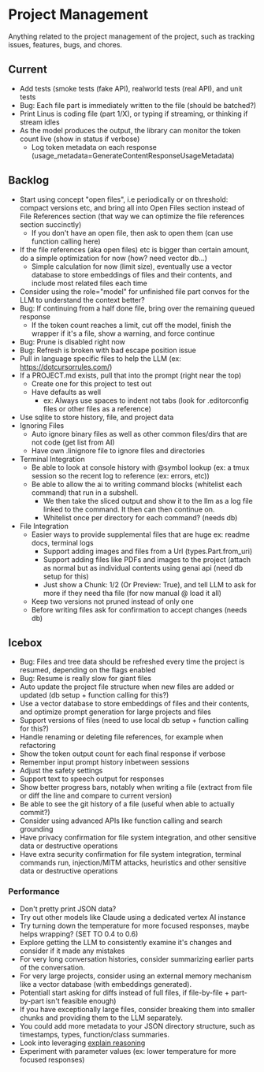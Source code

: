 # Project Management

Anything related to the project management of the project, such as tracking issues, features, bugs, and chores.

## Current

* Add tests (smoke tests (fake API), realworld tests (real API), and unit tests
* Bug: Each file part is immediately written to the file (should be batched?)
* Print Linus is coding file (part 1/X), or typing if streaming, or thinking if stream idles
* As the model produces the output, the library can monitor the token count live (show in status if verbose)
    * Log token metadata on each response (usage_metadata=GenerateContentResponseUsageMetadata)

## Backlog

* Start using concept "open files", i.e periodically or on threshold: compact versions etc, and bring all into Open Files section instead of File References section (that way we can optimize the file references section succinctly)
  * If you don't have an open file, then ask to open them (can use function calling here)
* If the file references (aka open files) etc is bigger than certain amount, do a simple optimization for now (how? need vector db...)
  * Simple calculation for now (limit size), eventually use a vector database to store embeddings of files and their contents, and include most related files each time
* Consider using the role="model" for unfinished file part convos for the LLM to understand the context better?
* Bug: If continuing from a half done file, bring over the remaining queued response
    * If the token count reaches a limit, cut off the model, finish the wrapper if it's a file, show a warning, and force continue
* Bug: Prune is disabled right now
* Bug: Refresh is broken with bad escape position issue
* Pull in language specific files to help the LLM (ex: https://dotcursorrules.com/)
* If a PROJECT.md exists, pull that into the prompt (right near the top)
  * Create one for this project to test out
  * Have defaults as well
    * ex: Always use spaces to indent not tabs (look for .editorconfig files or other files as a reference)
* Use sqlite to store history, file, and project data
* Ignoring Files
  * Auto ignore binary files as well as other common files/dirs that are not code (get list from AI)
  * Have own .linignore file to ignore files and directories
* Terminal Integration
  * Be able to look at console history with @symbol lookup (ex: a tmux session so the recent log to reference (ex: errors, etc))
  * Be able to allow the ai to writing command blocks (whitelist each command) that run in a subshell.
    * We then take the sliced output and show it to the llm as a log file linked to the command. It then can then continue on.
    * Whitelist once per directory for each command? (needs db)
* File Integration
  * Easier ways to provide supplemental files that are huge ex: readme docs, terminal logs
    * Support adding images and files from a Url (types.Part.from_uri)
    * Support adding files like PDFs and images to the project (attach as normal but as individual contents using genai api (need db setup for this)
    * Just show a Chunk: 1/2 (Or Preview: True), and tell LLM to ask for more if they need tha file (for now manual @ load it all)
  * Keep two versions not pruned instead of only one
  * Before writing files ask for confirmation to accept changes (needs db)

## Icebox

* Bug: Files and tree data should be refreshed every time the project is resumed, depending on the flags enabled
* Bug: Resume is really slow for giant files
* Auto update the project file structure when new files are added or updated (db setup + function calling for this?)
* Use a vector database to store embeddings of files and their contents, and optimize prompt generation for large projects and files
* Support versions of files (need to use local db setup + function calling for this?)
* Handle renaming or deleting file references, for example when refactoring
* Show the token output count for each final response if verbose
* Remember input prompt history inbetween sessions
* Adjust the safety settings
* Support text to speech output for responses
* Show better progress bars, notably when writing a file (extract from file or diff the line and compare to current version)
* Be able to see the git history of a file (useful when able to actually commit?)
* Consider using advanced APIs like function calling and search grounding
* Have privacy confirmation for file system integration, and other sensitive data or destructive operations
* Have extra security confirmation for file system integration, terminal commands run, injection/MITM attacks, heuristics and other sensitive data or destructive operations

### Performance

* Don't pretty print JSON data?
* Try out other models like Claude using a dedicated vertex AI instance
* Try turning down the temperature for more focused responses, maybe helps wrapping? (SET TO 0.4 to 0.6)
* Explore getting the LLM to consistently examine it's changes and consider if it made any mistakes
* For very long conversation histories, consider summarizing earlier parts of the conversation.
* For very large projects, consider using an external memory mechanism like a vector database (with embeddings generated).
* Potentiall start asking for diffs instead of full files, if file-by-file + part-by-part isn't feasible enough)
* If you have exceptionally large files, consider breaking them into smaller chunks and providing them to the LLM separately.
* You could add more metadata to your JSON directory structure, such as timestamps, types, function/class summaries.
* Look into leveraging [explain reasoning](https://cloud.google.com/vertex-ai/generative-ai/docs/learn/prompts/explain-reasoning)
* Experiment with parameter values (ex: lower temperature for more focused responses)
